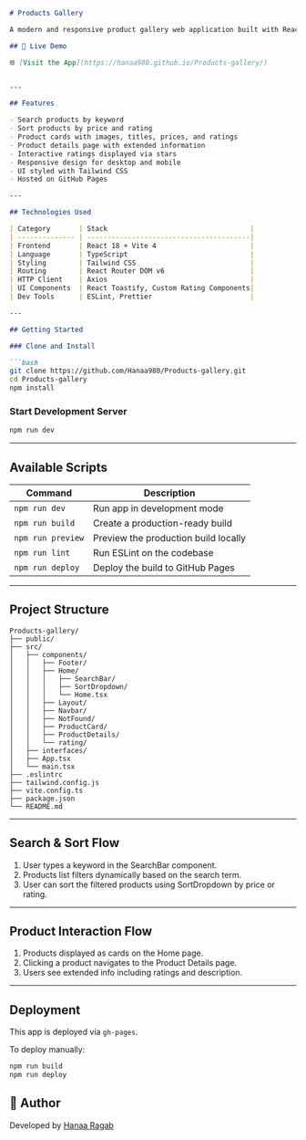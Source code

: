 
````markdown
# Products Gallery

A modern and responsive product gallery web application built with React, TypeScript, and Vite. It features product browsing, searching, sorting, detailed views, and interactive ratings.

## 🔗 Live Demo

🌐 [Visit the App](https://hanaa980.github.io/Products-gallery/)


---

## Features

- Search products by keyword
- Sort products by price and rating
- Product cards with images, titles, prices, and ratings
- Product details page with extended information
- Interactive ratings displayed via stars
- Responsive design for desktop and mobile
- UI styled with Tailwind CSS
- Hosted on GitHub Pages

---

## Technologies Used

| Category       | Stack                                   |
| -------------- | ----------------------------------------|
| Frontend       | React 18 + Vite 4                       |
| Language       | TypeScript                              |
| Styling        | Tailwind CSS                            |
| Routing        | React Router DOM v6                     |
| HTTP Client    | Axios                                   |
| UI Components  | React Toastify, Custom Rating Components|
| Dev Tools      | ESLint, Prettier                        |

---

## Getting Started

### Clone and Install

```bash
git clone https://github.com/Hanaa980/Products-gallery.git
cd Products-gallery
npm install
````

### Start Development Server

```bash
npm run dev
```

---

## Available Scripts

| Command           | Description                          |
| ----------------- | ------------------------------------ |
| `npm run dev`     | Run app in development mode          |
| `npm run build`   | Create a production-ready build      |
| `npm run preview` | Preview the production build locally |
| `npm run lint`    | Run ESLint on the codebase           |
| `npm run deploy`  | Deploy the build to GitHub Pages     |

---

## Project Structure

```
Products-gallery/
├── public/
├── src/
│   ├── components/
│   │   ├── Footer/
│   │   ├── Home/
│   │   │   ├── SearchBar/
│   │   │   ├── SortDropdown/
│   │   │   └── Home.tsx
│   │   ├── Layout/
│   │   ├── Navbar/
│   │   ├── NotFound/
│   │   ├── ProductCard/
│   │   ├── ProductDetails/
│   │   └── rating/
│   ├── interfaces/
│   ├── App.tsx
│   └── main.tsx
├── .eslintrc
├── tailwind.config.js
├── vite.config.ts
├── package.json
└── README.md
```

---

## Search & Sort Flow

1. User types a keyword in the SearchBar component.
2. Products list filters dynamically based on the search term.
3. User can sort the filtered products using SortDropdown by price or rating.

---

## Product Interaction Flow

1. Products displayed as cards on the Home page.
2. Clicking a product navigates to the Product Details page.
3. Users see extended info including ratings and description.

---

## Deployment

This app is deployed via `gh-pages`.

To deploy manually:

```bash
npm run build
npm run deploy
```

## 👤 Author

Developed by [Hanaa Ragab](https://github.com/Hanaa980)
